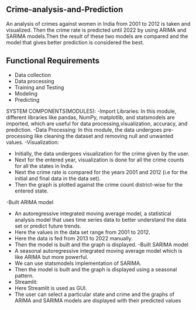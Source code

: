 ## Crime-analysis-and-Prediction
An analysis of crimes against women in India from 2001 to 2012 is taken and visualized. Then the crime rate is predicted until 2022 by using ARIMA and SARIMA models.Then the result of these two models are compared and the model that gives better prediction is considered the best.

## Functional Requirements
- Data collection
- Data processing
- Training and Testing
- Modeling
- Predicting

SYSTEM COMPONENTS(MODULES):
-Import Libraries: In this module, different libraries like pandas, NumPy, matplotlib, and statsmodels are imported, which are useful for data processing,visualization, accuracy, and prediction.
-Data Processing:
In this module, the data undergoes pre-processing like cleaning the dataset and removing null and unwanted values.
-Visualization:
- Initially, the data undergoes visualization for the crime given by the user.
- Next for the entered year, visualization is done for all the crime counts for all the states in India.
- Next the crime rate is compared for the years 2001 and 2012 (i.e for the initial and final data in the data set).
- Then the graph is plotted against the crime count district-wise for the entered state.

-Built ARIMA model
- An autoregressive integrated moving average model, a statistical 
analysis model that uses time series data to better understand the 
data set or predict future trends.
- Here the values in the data set range from 2001 to 2012.
- Here the data is fed from 2013 to 2022 manually.
- Then the model is built and the graph is displayed.
-Built SARIMA model
- A seasonal autoregressive integrated moving average model which is like ARIMA but more powerful.
- We can use statsmodels implementation of SARIMA.
- Then the model is built and the graph is displayed using a seasonal pattern.
- Streamlit:
- Here Streamlit is used as GUI.
- The user can select a particular state and crime and the graphs of  ARIMA and SARIMA models are displayed with their predicted values
